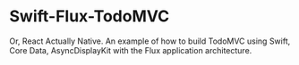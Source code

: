 # Swift-Flux-TodoMVC
Or, React Actually Native. An example of how to build TodoMVC using Swift, Core Data, AsyncDisplayKit with the Flux application architecture.

